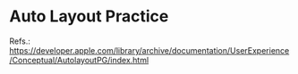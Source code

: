 #  Auto Layout Practice

Refs.:
https://developer.apple.com/library/archive/documentation/UserExperience/Conceptual/AutolayoutPG/index.html

